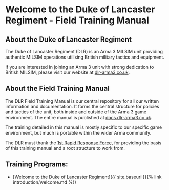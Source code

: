 # Welcome to the Duke of Lancaster Regiment - Field Training Manual
## About the Duke of Lancaster Regiment
The Duke of Lancaster Regiment (DLR) is an Arma 3 MILSIM unit providing authentic MILSIM operations utilising British military tactics and equipment.

If you are interested in joining an Arma 3 unit with strong dedication to British MILSIM, please visit our website at [dlr-arma3.co.uk](http://www.dlr-arma3.co.uk).


## About the Field Training Manual
The DLR Field Training Manual is our central repository for all our written information and documentation. It forms the central structure for policies and tactics of the unit, both inside and outside of the Arma 3 game environment. The entire manual is published at [docs.dlr-arma3.co.uk](http://docs.dlr-arma3.co.uk).

The training detailed in this manual is mostly specific to our specific game environment, but much is portable within the wider Arma community.

The DLR must thank the [1st Rapid Response Force](https://documentation.1st-rrf.com/index.html), for providing the basis of this training manual and a root structure to work from.


## Training Programs:
- [Welcome to the Duke of Lancaster Regiment]({{ site.baseurl }}{% link introduction/welcome.md %})
